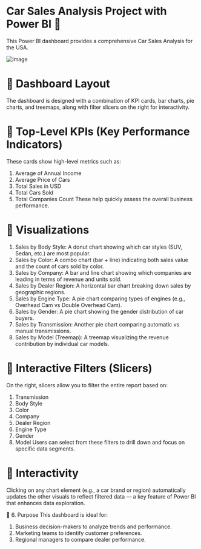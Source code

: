 # Car Sales Analysis Project with Power BI 🚗
This  Power BI dashboard provides a comprehensive Car Sales Analysis for the USA.

![image](https://github.com/user-attachments/assets/1d6ec526-4141-46f9-83ba-d31737b76a47)

# 📌 Dashboard Layout
The dashboard is designed with a combination of KPI cards, bar charts, pie charts, and treemaps, along with filter slicers on the right for interactivity.

# 📌 Top-Level KPIs (Key Performance Indicators)
These cards show high-level metrics such as:
1. Average of Annual Income
2. Average Price of Cars
3. Total Sales in USD
4. Total Cars Sold
5. Total Companies Count
These help quickly assess the overall business performance.

# 📌 Visualizations
1. Sales by Body Style: A donut chart showing which car styles (SUV, Sedan, etc.) are most popular.
2. Sales by Color: A combo chart (bar + line) indicating both sales value and the count of cars sold by color.
3. Sales by Company: A bar and line chart showing which companies are leading in terms of revenue and units sold.
4. Sales by Dealer Region: A horizontal bar chart breaking down sales by geographic regions.
5. Sales by Engine Type: A pie chart comparing types of engines (e.g., Overhead Cam vs Double Overhead Cam).
6. Sales by Gender: A pie chart showing the gender distribution of car buyers.
7. Sales by Transmission: Another pie chart comparing automatic vs manual transmissions.
8. Sales by Model (Treemap): A treemap visualizing the revenue contribution by individual car models.

# 📌 Interactive Filters (Slicers)
On the right, slicers allow you to filter the entire report based on:
1. Transmission
2. Body Style
3. Color
4. Company
5. Dealer Region
6. Engine Type
7. Gender
8. Model
Users can select from these filters to drill down and focus on specific data segments.

# 📌 Interactivity
Clicking on any chart element (e.g., a car brand or region) automatically updates the other visuals to reflect filtered data — a key feature of Power BI that enhances data exploration.

🔷 6. Purpose
This dashboard is ideal for:

1. Business decision-makers to analyze trends and performance.
2. Marketing teams to identify customer preferences.
3. Regional managers to compare dealer performance.
